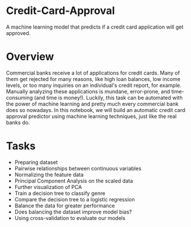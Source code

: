 # Credit-Card-Approval
A machine learning model that predicts if a credit card application will get approved.
# Overview
Commercial banks receive a lot of applications for credit cards. Many of them get rejected for many reasons, like high loan balances, low income levels, or too many inquiries on an individual's credit report, for example. Manually analyzing these applications is mundane, error-prone, and time-consuming (and time is money!). Luckily, this task can be automated with the power of machine learning and pretty much every commercial bank does so nowadays. In this notebook, we will build an automatic credit card approval predictor using machine learning techniques, just like the real banks do.
# Tasks
  * Preparing dataset
  * Pairwise relationships between continuous variables
  * Normalizing the feature data
  * Principal Component Analysis on the scaled data
  * Further visualization of PCA
  * Train a decision tree to classify genre
  * Compare the decision tree to a logistic regression
  * Balance the data for greater performance
  * Does balancing the dataset improve model bias?
  * Using cross-validation to evaluate our models
